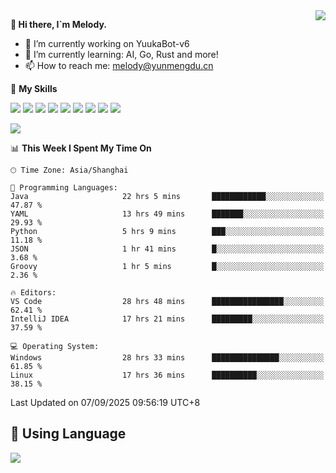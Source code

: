 <a href="#">
  <img align="right" src="https://github-readme-stats.vercel.app/api?username=melodyyuuka&count_private=true&show_icons=true" />
</a>

**👋 Hi there, I`m Melody.**

- 🔭 I’m currently working on YuukaBot-v6
- 🌱 I’m currently learning: AI, Go, Rust and more!
- 📫 How to reach me: melody@yunmengdu.cn

🌟 **My Skills** 

![](https://img.shields.io/badge/-Python-3e74a2?style=flat-square&logo=Python&logoColor=fff)
![](https://img.shields.io/badge/-Java-007396?style=flat-square&logo=OpenJDK&logoColor=fff)
![](https://img.shields.io/badge/-Node.js-339933?style=flat-square&logo=Node.js&logoColor=fff)
![](https://img.shields.io/badge/-Git-f05032?style=flat-square&logo=git&logoColor=fff)
![](https://img.shields.io/badge/-PostgreSQL-4169e1?style=flat-square&logo=PostgreSQL&logoColor=fff)
![](https://img.shields.io/badge/-Rust-000000?style=flat-square&logo=rust&logoColor=fff)
![](https://img.shields.io/badge/-VSCode-007acc?style=flat-square&logo=Visual-Studio-Code&logoColor=fff)
![](https://img.shields.io/badge/-FastAPI-009688?style=flat-square&logo=FastAPI&logoColor=fff)
![](https://img.shields.io/badge/-Linux-000000?style=flat-square&logo=Linux&logoColor=fff)


![](https://wakatime.com/badge/user/fa6dc0e2-47c5-4d2d-ae45-69fec6f2122c.svg)

<!--START_SECTION:waka-->
📊 **This Week I Spent My Time On** 

```text
🕑︎ Time Zone: Asia/Shanghai

💬 Programming Languages: 
Java                     22 hrs 5 mins       ████████████░░░░░░░░░░░░░   47.87 % 
YAML                     13 hrs 49 mins      ███████░░░░░░░░░░░░░░░░░░   29.93 % 
Python                   5 hrs 9 mins        ███░░░░░░░░░░░░░░░░░░░░░░   11.18 % 
JSON                     1 hr 41 mins        █░░░░░░░░░░░░░░░░░░░░░░░░    3.68 % 
Groovy                   1 hr 5 mins         █░░░░░░░░░░░░░░░░░░░░░░░░    2.36 % 

🔥 Editors: 
VS Code                  28 hrs 48 mins      ████████████████░░░░░░░░░   62.41 % 
IntelliJ IDEA            17 hrs 21 mins      █████████░░░░░░░░░░░░░░░░   37.59 % 

💻 Operating System: 
Windows                  28 hrs 33 mins      ███████████████░░░░░░░░░░   61.85 % 
Linux                    17 hrs 36 mins      ██████████░░░░░░░░░░░░░░░   38.15 % 
```


 Last Updated on 07/09/2025 09:56:19 UTC+8
<!--END_SECTION:waka-->

## 🥰 **Using Language**

![](https://github-readme-stats.vercel.app/api/wakatime?username=MelodyYuyuko&layout=compact&hide_border=true)
